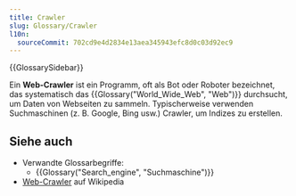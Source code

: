 ```yaml
---
title: Crawler
slug: Glossary/Crawler
l10n:
  sourceCommit: 702cd9e4d2834e13aea345943efc8d0c03d92ec9
---
```


{{GlossarySidebar}}

Ein **Web-Crawler** ist ein Programm, oft als Bot oder Roboter bezeichnet, das systematisch das {{Glossary("World_Wide_Web", "Web")}} durchsucht, um Daten von Webseiten zu sammeln. Typischerweise verwenden Suchmaschinen (z. B. Google, Bing usw.) Crawler, um Indizes zu erstellen.

## Siehe auch

- Verwandte Glossarbegriffe:
  - {{Glossary("Search_engine", "Suchmaschine")}}
- [Web-Crawler](https://en.wikipedia.org/wiki/Web_crawler) auf Wikipedia
